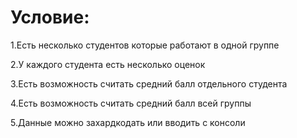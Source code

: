 ﻿<h1>Условие:</h1>
<p>1.Есть несколько студентов которые работают в одной группе</p>
<p>2.У каждого студента есть несколько оценок</p>
<p>3.Есть возможность считать средний балл отдельного студента</p>
<p>4.Есть возможность считать средний балл всей группы</p>
<p>5.Данные можно захардкодать или вводить с консоли </p>
